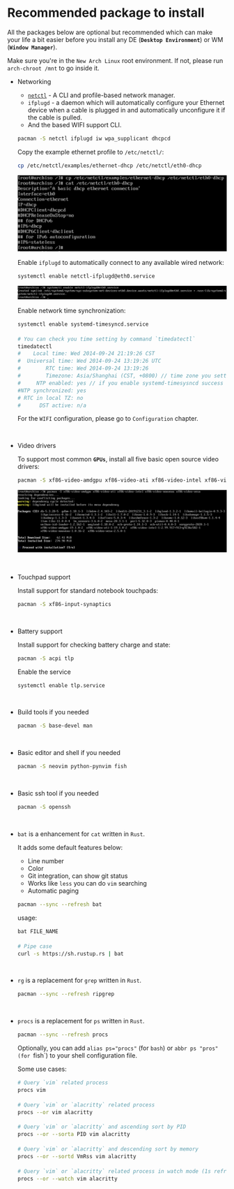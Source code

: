 # Recommended package to install

All the packages below are optional but recommended which can make your life a bit easier before you install any DE (**`Desktop Environment`**) or WM (**`Window Manager`**).

Make sure you're in the `New Arch Linux` root environment. If not, please run `arch-chroot /mnt` to go inside it.

- Networking

    - [`netctl`](https://wiki.archlinux.org/index.php/netctl) - A CLI and profile-based network manager.
    - `ifplugd` - a daemon which will automatically configure your Ethernet device when a cable is plugged in and automatically unconfigure it if the cable is pulled.
    - And the based WIFI support CLI.

    ```bash
    pacman -S netctl ifplugd iw wpa_supplicant dhcpcd
    ```

    Copy the example ethernet profile to `/etc/netctl/`:

    ```bash
    cp /etc/netctl/examples/ethernet-dhcp /etc/netctl/eth0-dhcp
    ```

    ![36.png](./images/virtual-box-installation/36.png)

    Enable `ifplugd` to automatically connect to any available wired network:

    ```bash
    systemctl enable netctl-ifplugd@eth0.service
    ```

    ![37.png](./images/virtual-box-installation/37.png)

    Enable network time synchronization:
    ```bash
    systemctl enable systemd-timesyncd.service

    # You can check you time setting by command `timedatectl`
    timedatectl
    #    Local time: Wed 2014-09-24 21:19:26 CST
    #  Universal time: Wed 2014-09-24 13:19:26 UTC
    #        RTC time: Wed 2014-09-24 13:19:26
    #        Timezone: Asia/Shanghai (CST, +0800) // time zone you setted
    #     NTP enabled: yes // if you enable systemd-timesysncd success here will be yes, otherwise you need use `systemctl status systemd-timesyncd.service` to check it
    #NTP synchronized: yes
    # RTC in local TZ: no
    #      DST active: n/a
    ```


    For the `WIFI` configuration, please go to `Configuration` chapter.

    </br>

- Video drivers

    To support most common **`GPUs`**, install all five basic open source video drivers:

    ```bash
    pacman -S xf86-video-amdgpu xf86-video-ati xf86-video-intel xf86-video-nouveau xf86-video-vesa
    ```

    ![38.png](./images/virtual-box-installation/38.png)

    </br>

- Touchpad support

    Install support for standard notebook touchpads:

    ```bash
    pacman -S xf86-input-synaptics
    ```

    </br>

- Battery support

    Install support for checking battery charge and state:

    ```bash
    pacman -S acpi tlp
    ```

    Enable the service

    ```bash
    systemctl enable tlp.service
    ```

    </br>

- Build tools if you needed

    ```bash
    pacman -S base-devel man
    ```

    </br>

- Basic editor and shell if you needed

    ```bash
    pacman -S neovim python-pynvim fish
    ```

    </br>

- Basic ssh tool if you needed

    ```bash
    pacman -S openssh
    ```

    </br>

- `bat` is a enhancement for `cat` written in `Rust`.

    It adds some default features below:

    - Line number
    - Color
    - Git integration, can show git status
    - Works like `less` you can do `vim` searching
    - Automatic paging

    ```bash
    pacman --sync --refresh bat
    ```

    usage:

    ```bash
    bat FILE_NAME

    # Pipe case
    curl -s https://sh.rustup.rs | bat
    ```

    </br>

- `rg` is a replacement for `grep` written in `Rust`.

    ```bash
    pacman --sync --refresh ripgrep
    ```

    </br>

- `procs` is a replacement for `ps` written in `Rust`.

    ```bash
    pacman --sync --refresh procs
    ```

    Optionally, you can add `alias ps="procs"` (for `bash`) or `abbr ps "pros" (for `fish`)
    to your shell configuration file.

    Some use cases:

    ```bash
    # Query `vim` related process
    procs vim

    # Query `vim` or `alacritty` related process
    procs --or vim alacritty

    # Query `vim` or `alacritty` and ascending sort by PID
    procs --or --sorta PID vim alacritty

    # Query `vim` or `alacritty` and descending sort by memory
    procs --or --sortd VmRss vim alacritty

    # Query `vim` or `alacritty` related process in watch mode (1s refresh rate)
    procs --or --watch vim alacritty
    ```

    </br>

